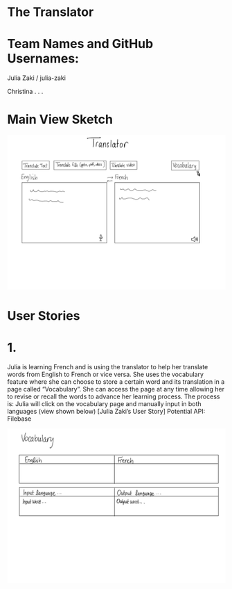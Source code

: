 # The Translator
# Team Names and GitHub Usernames:
Julia Zaki / julia-zaki

Christina
.
.
.

# Main View Sketch
![Main View](Images/Main%20View.jpg)

# User Stories
# 1. 
Julia is learning French and is using the translator to help her translate words from English to French or vice versa. 
She uses the vocabulary feature where she can choose to store a certain word and its translation in a page called 
“Vocabulary”. She can access the page at any time allowing her to revise or recall the words to advance her learning 
process. The process is: Julia will click on the vocabulary page and manually input in both languages (view shown below)
[Julia Zaki’s User Story]
Potential API: Filebase 

![Vocabulary View](Images/Vocabulary%20View.jpg)